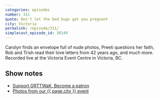```yaml
---
categories: episodes
number: 311
quote: Don't let the bed bugs get you pregnant
city: Victoria
permalink: /episode/311/
simplecast_episode_id: 38149
---
```


Carolyn finds an envelope full of nude photos, Preeti questions her faith, Rob and Trish read their love letters from 42 years ago, and much more. Recorded live at the Victoria Event Centre in Victoria, BC.

## Show notes
- [Support GRTTWaK. Become a patron](https://grownupsreadthingstheywroteaskids.com/support/?utm_source=podcast&utm_medium=referral&utm_campaign=311)
- [Photos from our {{ page.city }} event](https://www.facebook.com/media/set/?set=a.10153867748873600.1073741870.121054468599&type=3)
